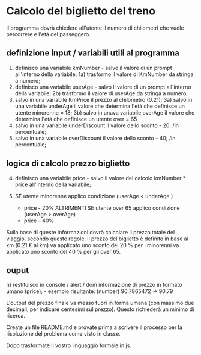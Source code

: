 # Calcolo del biglietto del treno

Il programma dovrà chiedere all'utente il numero di chilometri che vuole percorrere e l'età del passeggero.

## definizione input / variabili utili al programma

1) definisco una variabile kmNumber - salvo il valore di un prompt all'interno della variabile;
1a) trasformo il valore di KmNumber da stringa a numero;
2) definisco una variabile userAge - salvo il valore di un prompt all'interno della variabile;
2b) trasformo il valore di userAge da stringa a numero;
3) salvo in una variabile KmPrice il prezzo al chilometro (0.21);
3a) salvo in una variabile underAge il valore che determina l'età che definisce un utente minorenne = 18;
3b) salvo in unava variabile overAge il valore che determina l'età che definisce un utente over = 65
4) salvo in una variabile underDiscount il valore dello sconto - 20; /in percentuale;
5) salvo in una variabile overDiscount il valore dello sconto - 40; /in percentuale;

## logica di calcolo prezzo biglietto

4) definisco una variabile price - salvo il valore del calcolo kmNumber * price all'interno della variabile;

5) SE utente minorenne applico condizione (userAge < underAge )
    - price - 20%
    ALTRIMENTI SE utente over 65 applico condizione (userAge > overAge)
    - price - 40%

Sulla base di queste informazioni dovrà calcolare il prezzo totale del viaggio, secondo queste regole:
il prezzo del biglietto è definito in base ai km (0.21 € al km)
va applicato uno sconto del 20 % per i minorenni
va applicato uno sconto del 40 % per gli over 65.


## ouput

n) restituisco in console / alert / dom informazione di prezzo in formato umano (price);
    - esempio risultante: (number) 90.7865472 -> 90.79


L'output del prezzo finale va messo fuori in forma umana (con massimo due decimali, per indicare centesimi sul prezzo). Questo richiederà un minimo di ricerca.

Create un file README.md e provate prima a scrivere il processo per la risoluzione del problema come visto in classe.

Dopo trasformate il vostro linguaggio formale in js.
